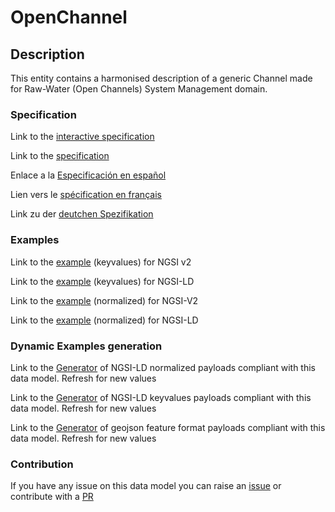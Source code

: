 # OpenChannel

## Description 

This entity contains a harmonised description of a generic Channel made for Raw-Water (Open Channels) System Management domain.
### Specification

Link to the [interactive specification](https://swagger.lab.fiware.org/?url=https://smart-data-models.github.io/dataModel.OpenChannelManagement/OpenChannel/swagger.yaml)

Link to the [specification](https://smart-data-models.github.io/dataModel.OpenChannelManagement/OpenChannel/doc/spec.md)

Enlace a la [Especificación en español](https://smart-data-models.github.io/dataModel.OpenChannelManagement/OpenChannel/doc/spec_ES.md)

Lien vers le [spécification en français](https://smart-data-models.github.io/dataModel.OpenChannelManagement/OpenChannel/doc/spec_FR.md)

Link zu der [deutchen Spezifikation](https://smart-data-models.github.io/dataModel.OpenChannelManagement/OpenChannel/doc/spec_DE.md)
### Examples

Link to the [example](https://smart-data-models.github.io/dataModel.OpenChannelManagement/OpenChannel/examples/example.json) (keyvalues) for NGSI v2

Link to the [example](https://smart-data-models.github.io/dataModel.OpenChannelManagement/OpenChannel/examples/example.jsonld) (keyvalues) for NGSI-LD

Link to the [example](https://smart-data-models.github.io/dataModel.OpenChannelManagement/OpenChannel/examples/example-normalized.json) (normalized) for NGSI-V2

Link to the [example](https://smart-data-models.github.io/dataModel.OpenChannelManagement/OpenChannel/examples/example-normalized.jsonld) (normalized) for NGSI-LD
### Dynamic Examples generation

Link to the [Generator](https://smartdatamodels.org/extra/ngsi-ld_generator_v0.92.php?schemaUrl=https://raw.githubusercontent.com/smart-data-models/dataModel.OpenChannelManagement/master/OpenChannel/schema.json&email=info@smartdatamodels.org) of NGSI-LD normalized payloads compliant with this data model. Refresh for new values

Link to the [Generator](https://smartdatamodels.org/extra/ngsi-ld_generator_keyvalues_v0.92.php?schemaUrl=https://raw.githubusercontent.com/smart-data-models/dataModel.OpenChannelManagement/master/OpenChannel/schema.json&email=info@smartdatamodels.org) of NGSI-LD keyvalues payloads compliant with this data model. Refresh for new values

Link to the [Generator](https://smartdatamodels.org/extra/geojson_features_generator_v1.0.php?schemaUrl=https://raw.githubusercontent.com/smart-data-models/dataModel.OpenChannelManagement/master/OpenChannel/schema.json&email=info@smartdatamodels.org) of geojson feature format payloads compliant with this data model. Refresh for new values
### Contribution

 If you have any issue on this data model you can raise an [issue](https://github.com/smart-data-models/dataModel.OpenChannelManagement/issues)  or contribute with a [PR](https://github.com/smart-data-models/dataModel.OpenChannelManagement/pulls)